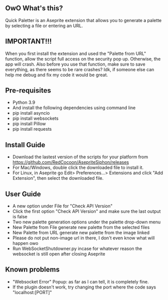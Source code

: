 ## OwO What's this?
Quick Paletter is an Aseprite extension that allows you to generate a palette by selecting a file or entering an URL. 

## IMPORTANT!!!
When you first install the extension and used the "Palette from URL" function, allow the script full access on the security pop up. Otherwise, the app will crash. Also before you use that function, make sure to save everything, as there seems to be rare crashes? Idk, if someone else can help me debug and fix my code it would be great.


## Pre-requisites
- Python 3.9
- And install the following dependencies using command line
- pip install asyncio
- pip install websockets
- pip install Pillow
- pip install requests

## Install Guide
- Download the lastest version of the scripts for your platform from https://github.com/RedCocoon/AsepriteSiphon/releases
- For Mac/Windows, double click the downloaded file to install it.
- For Linux, in Aseprite go Edit> Preferences...> Extensions and click "Add Extension", then select the downloaded file.


## User Guide
- A new option under File for "Check API Version"
- Click the first option "Check API Version" and make sure the last output is false
- Two new palette generation options under the palette drop-down menu
- New Palette from File generate new palette from the selected files
- New Palette from URL generate new palette from the image linked
- Please do not put non-image url in there, I don't even know what will happen owo
- Run WebSocketShutdowner.py incase for whatever reason the websocket is still open after closing Aseprite

## Known problems
- "Websocket Error" Popup: as far as I can tell, it is completely fine.
- If the plugin doesn't work, try changing the port where the code says "localhost:[PORT]"
